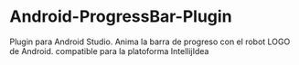 # Android-ProgressBar-Plugin
Plugin para Android Studio. Anima la barra de progreso con el robot LOGO de Android. 
compatible para la platoforma IntellijIdea
